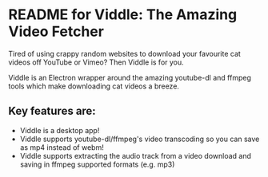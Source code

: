 # README for Viddle: The Amazing Video Fetcher #

Tired of using crappy random websites to download your favourite cat videos off YouTube or Vimeo? Then Viddle is for you.

Viddle is an Electron wrapper around the amazing youtube-dl and ffmpeg tools which make downloading cat videos a breeze.

## Key features are: ##

- Viddle is a desktop app!
- Viddle supports youtube-dl/ffmpeg's video transcoding so you can save as mp4 instead of webm!
- Viddle supports extracting the audio track from a video download and saving in ffmpeg supported formats (e.g. mp3)
